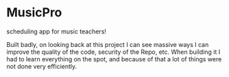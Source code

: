 # MusicPro
scheduling app for music teachers!

Built badly, on looking back at this project I can see massive ways I can improve the quality of the code, security of the Repo, etc. When building it I had to learn everything on the spot, and because of that a lot of things were not done very efficiently. 
